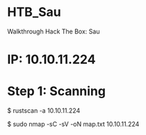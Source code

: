 # HTB_Sau
Walkthrough Hack The Box: Sau

# IP: 10.10.11.224

# Step 1: Scanning

 $ rustscan -a 10.10.11.224

 $ sudo nmap -sC -sV -oN map.txt 10.10.11.224 

